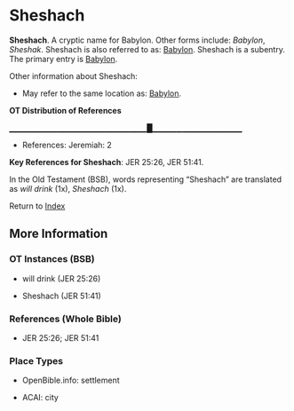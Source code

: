 # Sheshach
**Sheshach**. 
A cryptic name for Babylon. 
Other forms include: 
*Babylon*, *Sheshak*. 
Sheshach is also referred to as: 
[Babylon](Babylon.md). 
Sheshach is a subentry. The primary entry is 
[Babylon](Babylon.md). 




Other information about Sheshach:


* May refer to the same location as: 
[Babylon](Babylon.md). 


**OT Distribution of References**

▁▁▁▁▁▁▁▁▁▁▁▁▁▁▁▁▁▁▁▁▁▁▁█▁▁▁▁▁▁▁▁▁▁▁▁▁▁▁
* References: Jeremiah: 2



**Key References for Sheshach**: 
JER 25:26, JER 51:41. 


In the Old Testament (BSB), words representing “Sheshach” are translated as 
*will drink* (1x), *Sheshach* (1x). 




Return to [Index](00-Index.md)

## More Information

### OT Instances (BSB)

* will drink (JER 25:26)

* Sheshach (JER 51:41)



### References (Whole Bible)

* JER 25:26; JER 51:41


### Place Types

* OpenBible.info: settlement

* ACAI: city





